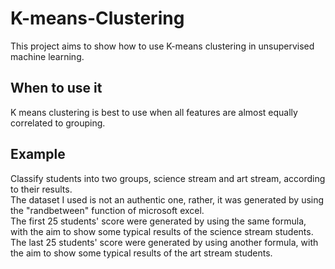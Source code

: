 # K-means-Clustering

This project aims to show how to use K-means clustering in unsupervised machine learning.

## When to use it
K means clustering is best to use when all features are almost equally correlated to grouping.

## Example
Classify students into two groups, science stream and art stream, according to their results.<br>
The dataset I used is not an authentic one, rather, it was generated by using the "randbetween" function of microsoft excel. <br>
The first 25 students' score were generated by using the same formula, with the aim to show some typical results of the science stream students. <br>
The last 25 students' score were generated by using another formula, with the aim to show some typical results of the art stream students. <br>




















